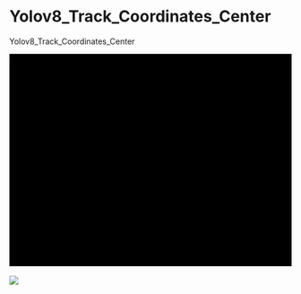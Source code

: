 # Yolov8_Track_Coordinates_Center
Yolov8_Track_Coordinates_Center

[![IMAGE ALT TEXT](https://github.com/MJAHMADEE/Yolov8_Track_Coordinates_Center/blob/main/centers.gif)](https://github.com/MJAHMADEE/Yolov8_Track_Coordinates_Center/blob/main/centers.gif)

<html>
<body>
<img src="https://github.com/MJAHMADEE/Yolov8_Track_Coordinates_Center/blob/main/coordinates.gif" loop="true">
</body>
</html>

